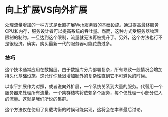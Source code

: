 # 向上扩展VS向外扩展

处理流量增加的一种方式是垂直扩展Web服务器的基础设施。通过提高最终服务CPU和内存，服务设计者可以提高系统的吞吐量。然而，这种方式受服务器物理限制的制约。一旦达到这个限制，流量就无法再被提升了。另外，这个方法也行不是很经济。确实，购买最新一代的服务器可能花费过多。

### 技巧
这个技术通常应用在数据层。由于数据库分片部署复杂，所有导致一般情况会增加持久化基础设施。这允许你延迟增加额外的复杂性直到它不可避免的时候。

以水平扩展作为对照，或者说向外扩展，一个系统关系到大量的服务。代替用一个服务器来处理所有流量，一个集群结构将依赖多个服务，每个仅处理一小部分进入的流量。这就是我们所说的集群。

这个方法仅在使用了负载均衡的时候可能实现，这将会在本章最后讨论。
